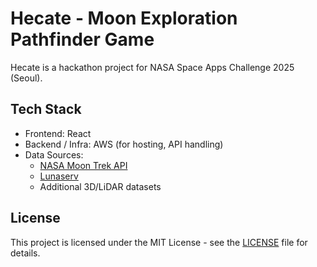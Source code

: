 # Hecate - Moon Exploration Pathfinder Game
Hecate is a hackathon project for NASA Space Apps Challenge 2025 (Seoul).   

## Tech Stack
- Frontend: React
- Backend / Infra: AWS (for hosting, API handling)  
- Data Sources:  
  - [NASA Moon Trek API](https://trek.nasa.gov/tiles/apidoc/trekAPI.html?body=moon)  
  - [Lunaserv](https://lunaserv.im-ldi.com/about.html)  
  - Additional 3D/LiDAR datasets  

## License
This project is licensed under the MIT License - see the [LICENSE](LICENSE) file for details.
